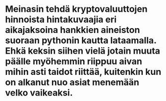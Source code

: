 # Meinasin tehdä kryptovaluuttojen hinnoista hintakuvaajia eri aikajaksoina hankkien aineiston suoraan pythonin kautta lataamalla. Ehkä keksin siihen vielä jotain muuta päälle myöhemmin riippuu aivan mihin asti taidot riittää, kuitenkin kun on alkanut nuo asiat menemään velko vaikeaksi.

